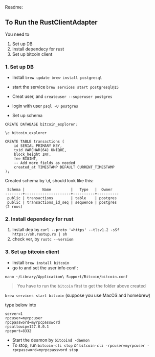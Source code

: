 Readme:

## To Run the RustClientAdapter
You need to 
1. Set up DB 
2. Install dependecy for rust
3. Set up bitcoin client

### 1. Set up DB
- Install
`
brew update
brew install postgresql
`
- start the service 
`brew services start postgresql@15`
- Creat user, and
`createuser --superuser postgres`
- login with user
`psql -U postgres`

- Set up schema
```
CREATE DATABASE bitcoin_explorer;

\c bitcoin_explorer

CREATE TABLE transactions (
    id SERIAL PRIMARY KEY,
    txid VARCHAR(64) UNIQUE,
    block_height INT,
    fee BIGINT,
    -- Add more fields as needed
    created_at TIMESTAMP DEFAULT CURRENT_TIMESTAMP
);
```

Created schema by `\d`, should look like this:
```
 Schema |        Name         |   Type   |  Owner   
--------+---------------------+----------+----------
 public | transactions        | table    | postgres
 public | transactions_id_seq | sequence | postgres
(2 rows)
```

### 2. Install dependecy for rust
1. Install dep by `curl --proto '=https' --tlsv1.2 -sSf https://sh.rustup.rs | sh`
2. check ver, by `rustc --version`

### 3. Set up bitcoin client
- Install `brew install bitcoin`
- go to and set the user info conf :

`nano ~/Library/Application\ Support/Bitcoin/bitcoin.conf`

> You have to run the `bitcoin` first to get the folder above created

`brew services start bitcoin` (suppose you use MacOS and homebrew)

type below into
````
server=1
rpcuser=myrpcuser
rpcpassword=myrpcpassword
rpcallowip=127.0.0.1
rpcport=8332
````
- Start the deamon by `bitcoind -daemon`
- To stop, run
`bitcoin-cli stop`
or
`bitcoin-cli -rpcuser=myrpcuser -rpcpassword=myrpcpassword stop`
